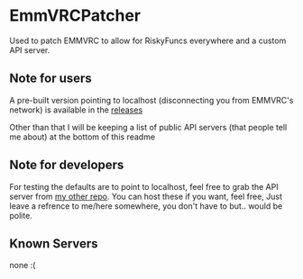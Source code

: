 # EmmVRCPatcher
Used to patch EMMVRC to allow for RiskyFuncs everywhere and a custom API server.

## Note for users
A pre-built version pointing to localhost (disconnecting you from EMMVRC's network) is available in the [releases](https://github.com/ERROR0418/EmmVRCPatcher/releases)

Other than that I will be keeping a list of public API servers (that people tell me about) at the bottom of this readme

## Note for developers
For testing the defaults are to point to localhost, feel free to grab the API server from [my other repo](https://github.com/ERROR0418/EmmServer).
You can host these if you want, feel free, Just leave a refrence to me/here somewhere, you don't have to but.. would be polite.

## Known Servers
none :(
